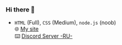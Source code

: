 ### Hi there 👋

- `HTML` (Full), `CSS` (Medium), `node.js` (noob)
<br>🌐 [My site](https://m4r5ha11.com) 
<br>⌨️ [Discord Server -RU-](https://discord.gg/N54YxdtfTN)


